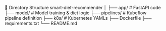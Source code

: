 
📁 Directory Structure 
smart-diet-recommender
│
├── app/                  # FastAPI code
├── model/                # Model training & diet logic
├── pipelines/            # Kubeflow pipeline definition
├── k8s/                  # Kubernetes YAMLs
├── Dockerfile
├── requirements.txt
└── README.md
